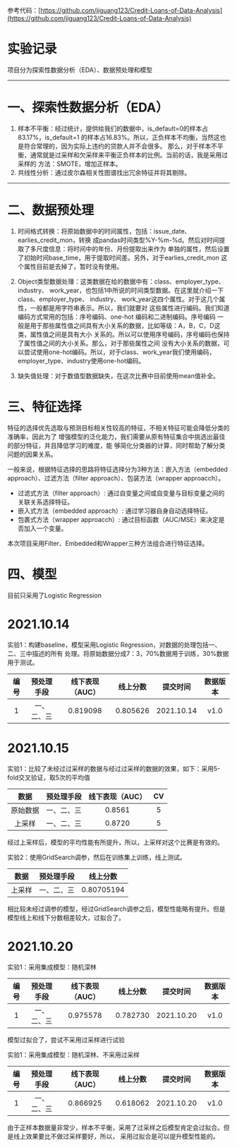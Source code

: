 参考代码：[https://github.com/jiguang123/Credit-Loans-of-Data-Analysis](https://github.com/jiguang123/Credit-Loans-of-Data-Analysis)

# 实验记录

项目分为探索性数据分析（EDA）、数据预处理和模型
***

# 一、探索性数据分析（EDA）
1. 样本不平衡：经过统计，提供给我们的数据中，is_default=0的样本占83.17%，is_default=1
的样本占16.83%。所以，正负样本不均衡，当然这也是符合常理的，因为实际上违约的贷款人并不会很多。
那么，对于样本不平衡，通常就是过采样和欠采样来平衡正负样本的比例。当前的话，我是采用过采样的
方法：SMOTE，增加正样本。
2. 共线性分析：通过皮尔森相关性图谱找出冗余特征并将其剔除。
***

# 二、数据预处理

1. 时间格式转换：将原始数据中的时间属性，包括：issue_date、earlies_credit_mon，转换
成pandas时间类型%Y-%m-%d。然后对时间提取了多尺度信息：将时间中的年份、月份提取出来作为
单独的属性，然后设置了初始时间base_time，用于提取时间差。另外，对于earlies_credit_mon
这个属性目前是去掉了，暂时没有使用。

2. Object类型数据处理：这类数据在给的数据中有：class、employer_type、industry、
work_year，也包括1中所说的时间类型数据。在这里就介绍一下class、employer_type、
industry、 work_year这四个属性。对于这几个属性，一般都是用字符串表示。所以，我们就要对
这些属性进行编码。我们知道编码方式常用的包括：序号编码、one-hot 编码和二进制编码。序号编码
一般是用于那些属性值之间具有大小关系的数据，比如等级：A，B，C，D这类，属性值之间是具有大小 
关系的。所以可以使用序号编码，序号编码也保持了属性值之间的大小关系。那么，对于那些属性之间
没有大小关系的数据，可以尝试使用one-hot编码。所以，对于class、work_year我们使用编码，
employer_type、industry使用one-hot编码。
3. 缺失值处理：对于数值型数据缺失，在这次比赛中目前使用mean值补全。


# 三、特征选择
特征的选择优先选取与预测目标相关性较高的特征，不相关特征可能会降低分类的准确率，因此为了
增强模型的泛化能力，我们需要从原有特征集合中挑选出最佳的部分特征，并且降低学习的难度，能
够简化分类器的计算，同时帮助了解分类问题的因果关系。

一般来说，根据特征选择的思路将特征选择分为3种方法：嵌入方法（embedded approach）、过滤方法（filter approach）、包装方法（wrapper approacch）。

* 过滤式方法（filter approach）: 通过自变量之间或自变量与目标变量之间的关联关系选择特征。
* 嵌入式方法（embedded approach）: 通过学习器自身自动选择特征。
* 包裹式方法（wrapper approacch）: 通过目标函数（AUC/MSE）来决定是否加入一个变量。


本次项目采用Filter、Embedded和Wrapper三种方法组合进行特征选择。


# 四、模型
目前只采用了Logistic Regression


# 2021.10.14
实验1：构建baseline，模型采用Logistic Regression，对数据的处理包括一、二、三中描述的所有
处理。将原始数据分成7：3，70%数据用于训练，30%数据用于测试。

| 编号 | 预处理手段 | 线下表现（AUC） | 线上分数 | 提交时间 | 数据版本 |
| :---: | :----: | :-------: | :----: | :----: | :----: |
|   1  | 一、二、三 | 0.819098 | 0.805626 | 2021.10.14 | v1.0 |

# 2021.10.15
实验1：比较了未经过过采样的数据与经过过采样的数据的效果，如下：采用5-fold交叉验证，取5次的平均值

| 数据 | 预处理手段 | 线下表现（AUC） | CV |
| :---: | :----: | :-------: | :----: |
|   原始数据  | 一、二、三 | 0.8561 | 5 |
|   上采样  | 一、二、三 | 0.8720 | 5 |

经过上采样后，模型的平均性能有所提升，所以，上采样对这个比赛是有效的。

实验2：使用GridSearch调参，然后在训练集上训练，线上测试。

| 数据 | 预处理手段 | 线上分数 |
| :---: | :----: | :-------: |
|   上采样  | 一、二、三 | 0.80705194 |

相比较未经过调参的模型，经过GridSearch调参之后，模型性能略有提升。但是模型线上和线下分数相差较大，过拟合了。


# 2021.10.20

实验1：采用集成模型：随机深林

| 编号 | 预处理手段 | 线下表现（AUC） | 线上分数 | 提交时间 | 数据版本 |
| :---: | :----: | :-------: | :----: | :----: | :----: |
|   1  | 一、二、三 | 0.975578 | 0.782730 | 2021.10.20 | v1.0 |

模型过拟合了，尝试不采用过采样进行试验

实验1：采用集成模型：随机深林、不采用过采样

| 编号 | 预处理手段 | 线下表现（AUC） | 线上分数 | 提交时间 | 数据版本 |
| :---: | :----: | :-------: | :----: | :----: | :----: |
|   1  | 一、二、三 | 0.866925 | 0.618062 | 2021.10.20 | v1.0 |

由于正样本数据量非常少，样本不平衡，采用了过采样之后模型肯定会过拟合。但是线上效果要比不做过采样要好，所以，
采用过拟合是可以提升模型性能的。
